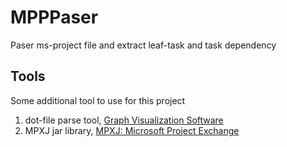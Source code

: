 # MPPPaser
Paser ms-project file and extract leaf-task and task dependency

## Tools
Some additional tool to use for this project

1. dot-file parse tool,  [Graph Visualization Software](http://www.graphviz.org/ "Graphviz")
2. MPXJ jar library, [MPXJ: Microsoft Project Exchange](https://sourceforge.net/projects/mpxj/ "MPXJ")
